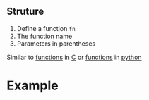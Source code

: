 ## Struture

1. Define a function `fn`
2. The function name
3. Parameters in parentheses

Similar to [functions](computer-science/docs/c/functions.md) in [C](contents-c.md) or [functions](computer-science/docs/python/functions.md) in [python](contents-python.md)


# Example